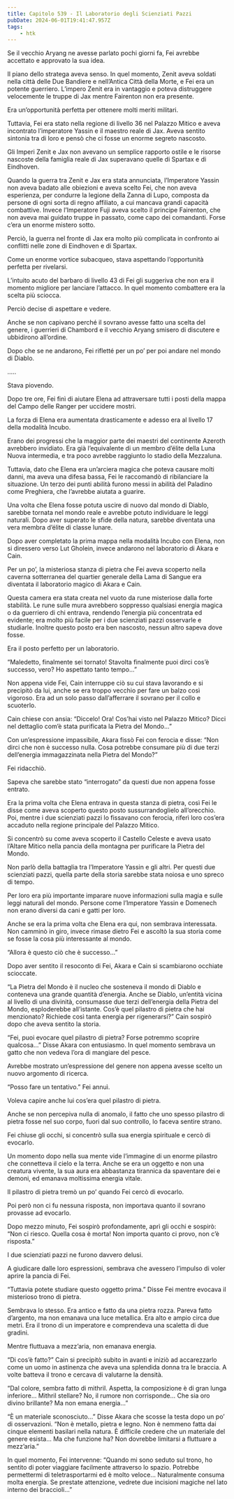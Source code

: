 ```yaml
---
title: Capitolo 539 - Il Laboratorio degli Scienziati Pazzi
pubDate: 2024-06-01T19:41:47.957Z
tags:
    - htk
---
```


Se il vecchio Aryang ne avesse parlato pochi giorni fa, Fei avrebbe accettato e approvato la sua idea.

Il piano dello stratega aveva senso. In quel momento, Zenit aveva soldati nella città delle Due Bandiere e nell’Antica Città della Morte, e Fei era un potente guerriero. L’impero Zenit era in vantaggio e poteva distruggere velocemente le truppe di Jax mentre Fairenton non era presente.

Era un’opportunità perfetta per ottenere molti meriti militari.

Tuttavia, Fei era stato nella regione di livello 36 nel Palazzo Mitico e aveva incontrato l’imperatore Yassin e il maestro reale di Jax. Aveva sentito sintonia tra di loro e pensò che ci fosse un enorme segreto nascosto.

Gli Imperi Zenit e Jax non avevano un semplice rapporto ostile e le risorse nascoste della famiglia reale di Jax superavano quelle di Spartax e di Eindhoven.

Quando la guerra tra Zenit e Jax era stata annunciata, l’Imperatore Yassin non aveva badato alle obiezioni e aveva scelto Fei, che non aveva esperienza, per condurre la legione della Zanna di Lupo, composta da persone di ogni sorta di regno affiliato, a cui mancava grandi capacità combattive. Invece l’Imperatore Fuji aveva scelto il principe Fairenton, che non aveva mai guidato truppe in passato, come capo dei comandanti. Forse c’era un enorme mistero sotto.

Perciò, la guerra nel fronte di Jax era molto più complicata in confronto ai conflitti nelle zone di Eindhoven e di Spartax.

Come un enorme vortice subacqueo, stava aspettando l’opportunità perfetta per rivelarsi.

L’intuito acuto del barbaro di livello 43 di Fei gli suggeriva che non era il momento migliore per lanciare l’attacco. In quel momento combattere era la scelta più sciocca.

Perciò decise di aspettare e vedere.

Anche se non capivano perché il sovrano avesse fatto una scelta del genere, i guerrieri di Chambord e il vecchio Aryang smisero di discutere e ubbidirono all’ordine.

Dopo che se ne andarono, Fei rifletté per un po’ per poi andare nel mondo di Diablo.

…..

Stava piovendo.

Dopo tre ore, Fei finì di aiutare Elena ad attraversare tutti i posti della mappa del Campo delle Ranger per uccidere mostri.

La forza di Elena era aumentata drasticamente e adesso era al livello 17 della modalità Incubo.

Erano dei progressi che la maggior parte dei maestri del continente Azeroth avrebbero invidiato. Era già l’equivalente di un membro d’élite della Luna Nuova intermedia, e tra poco avrebbe raggiunto lo stadio della Mezzaluna.

Tuttavia, dato che Elena era un’arciera magica che poteva causare molti danni, ma aveva una difesa bassa, Fei le raccomandò di ribilanciare la situazione. Un terzo dei punti abilità furono messi in abilità del Paladino come Preghiera, che l’avrebbe aiutata a guarire.

Una volta che Elena fosse potuta uscire di nuovo dal mondo di Diablo, sarebbe tornata nel mondo reale e avrebbe potuto individuare le leggi naturali. Dopo aver superato le sfide della natura, sarebbe diventata una vera membra d’élite di classe lunare.

Dopo aver completato la prima mappa nella modalità Incubo con Elena, non si diressero verso Lut Gholein, invece andarono nel laboratorio di Akara e Cain.

Per un po’, la misteriosa stanza di pietra che Fei aveva scoperto nella caverna sotterranea del quartier generale della Lama di Sangue era diventata il laboratorio magico di Akara e Cain.

Questa camera era stata creata nel vuoto da rune misteriose dalla forte stabilità. Le rune sulle mura avrebbero soppresso qualsiasi energia magica o da guerriero di chi entrava, rendendo l’energia più concentrata ed evidente; era molto più facile per i due scienziati pazzi osservarle e studiarle. Inoltre questo posto era ben nascosto, nessun altro sapeva dove fosse.

Era il posto perfetto per un laboratorio.

“Maledetto, finalmente sei tornato! Stavolta finalmente puoi dirci cos’è successo, vero? Ho aspettato tanto tempo…”

Non appena vide Fei, Cain interruppe ciò su cui stava lavorando e si precipitò da lui, anche se era troppo vecchio per fare un balzo così vigoroso. Era ad un solo passo dall’afferrare il sovrano per il collo e scuoterlo.

Cain chiese con ansia: “Diccelo! Ora! Cos’hai visto nel Palazzo Mitico? Dicci nel dettaglio com’è stata purificata la Pietra del Mondo…”

Con un’espressione impassibile, Akara fissò Fei con ferocia e disse: “Non dirci che non è successo nulla. Cosa potrebbe consumare più di due terzi dell’energia immagazzinata nella Pietra del Mondo?”

Fei ridacchiò.

Sapeva che sarebbe stato “interrogato” da questi due non appena fosse entrato.

Era la prima volta che Elena entrava in questa stanza di pietra, così Fei le disse come aveva scoperto questo posto sussurrandoglielo all’orecchio. Poi, mentre i due scienziati pazzi lo fissavano con ferocia, riferì loro cos’era accaduto nella regione principale del Palazzo Mitico.

Si concentrò su come aveva scoperto il Castello Celeste e aveva usato l’Altare Mitico nella pancia della montagna per purificare la Pietra del Mondo.

Non parlò della battaglia tra l’Imperatore Yassin e gli altri. Per questi due scienziati pazzi, quella parte della storia sarebbe stata noiosa e uno spreco di tempo.

Per loro era più importante imparare nuove informazioni sulla magia e sulle leggi naturali del mondo. Persone come l’Imperatore Yassin e Domenech non erano diversi da cani e gatti per loro.

Anche se era la prima volta che Elena era qui, non sembrava interessata. Non camminò in giro, invece rimase dietro Fei e ascoltò la sua storia come se fosse la cosa più interessante al mondo.

“Allora è questo ciò che è successo…”

Dopo aver sentito il resoconto di Fei, Akara e Cain si scambiarono occhiate scioccate.

“La Pietra del Mondo è il nucleo che sosteneva il mondo di Diablo e conteneva una grande quantità d’energia. Anche se Diablo, un’entità vicina al livello di una divinità, consumasse due terzi dell’energia della Pietra del Mondo, esploderebbe all’istante. Cos’è quel pilastro di pietra che hai menzionato? Richiede così tanta energia per rigenerarsi?” Cain sospirò dopo che aveva sentito la storia.

“Fei, puoi evocare quel pilastro di pietra? Forse potremmo scoprire qualcosa…” Disse Akara con entusiasmo. In quel momento sembrava un gatto che non vedeva l’ora di mangiare del pesce.

Avrebbe mostrato un’espressione del genere non appena avesse scelto un nuovo argomento di ricerca.

“Posso fare un tentativo.” Fei annuì.

Voleva capire anche lui cos’era quel pilastro di pietra.

Anche se non percepiva nulla di anomalo, il fatto che uno spesso pilastro di pietra fosse nel suo corpo, fuori dal suo controllo, lo faceva sentire strano.

Fei chiuse gli occhi, si concentrò sulla sua energia spirituale e cercò di evocarlo.

Un momento dopo nella sua mente vide l’immagine di un enorme pilastro che connetteva il cielo e la terra. Anche se era un oggetto e non una creatura vivente, la sua aura era abbastanza tirannica da spaventare dei e demoni, ed emanava moltissima energia vitale.

Il pilastro di pietra tremò un po’ quando Fei cercò di evocarlo.

Poi però non ci fu nessuna risposta, non importava quanto il sovrano provasse ad evocarlo.

Dopo mezzo minuto, Fei sospirò profondamente, aprì gli occhi e sospirò: “Non ci riesco. Quella cosa è morta! Non importa quanto ci provo, non c’è risposta.”

I due scienziati pazzi ne furono davvero delusi.

A giudicare dalle loro espressioni, sembrava che avessero l’impulso di voler aprire la pancia di Fei.

“Tuttavia potete studiare questo oggetto prima.” Disse Fei mentre evocava il misterioso trono di pietra.

Sembrava lo stesso. Era antico e fatto da una pietra rozza. Pareva fatto d’argento, ma non emanava una luce metallica. Era alto e ampio circa due metri. Era il trono di un imperatore e comprendeva una scaletta di due gradini.

Mentre fluttuava a mezz’aria, non emanava energia.

“Di cos’è fatto?” Cain si precipitò subito in avanti e iniziò ad accarezzarlo come un uomo in astinenza che aveva una splendida donna tra le braccia. A volte batteva il trono e cercava di valutarne la densità.

“Dal colore, sembra fatto di mithril. Aspetta, la composizione è di gran lunga inferiore… Mithril stellare? No, il rumore non corrisponde… Che sia oro divino brillante? Ma non emana energia…”

“È un materiale sconosciuto…” Disse Akara che scosse la testa dopo un po’ di osservazioni. “Non è metallo, pietra e legno. Non è nemmeno fatta dai cinque elementi basilari nella natura. È difficile credere che un materiale del genere esista… Ma che funzione ha? Non dovrebbe limitarsi a fluttuare a mezz’aria.”

In quel momento, Fei intervenne: “Quando mi sono seduto sul trono, ho sentito di poter viaggiare facilmente attraverso lo spazio. Potrebbe permettermi di teletrasportarmi ed è molto veloce… Naturalmente consuma molta energia. Se prestate attenzione, vedrete due incisioni magiche nel lato interno dei braccioli…”



